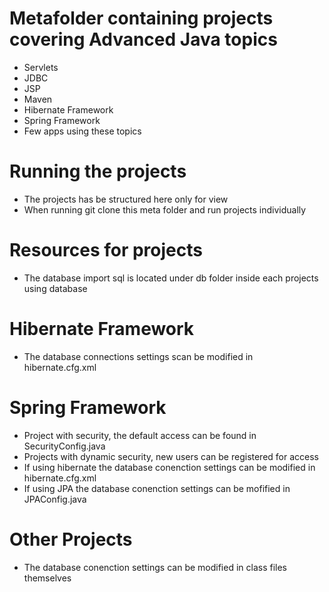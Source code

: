 # Metafolder containing projects covering Advanced Java topics
- Servlets
- JDBC
- JSP
- Maven
- Hibernate Framework
- Spring Framework
- Few apps using these topics
# Running the projects
- The projects has be structured here only for view
- When running git clone this meta folder and run projects individually
# Resources for projects
- The database import sql is located under db folder inside each projects using database
# Hibernate Framework
- The database connections settings scan be modified in hibernate.cfg.xml
# Spring Framework
- Project with security, the default access can be found in SecurityConfig.java
- Projects with dynamic security, new users can be registered for access
- If using hibernate the database conenction settings can be modified in hibernate.cfg.xml
- If using JPA the database conenction settings can be mofified in JPAConfig.java
# Other Projects
- The database conenction settings can be modified in class files themselves
